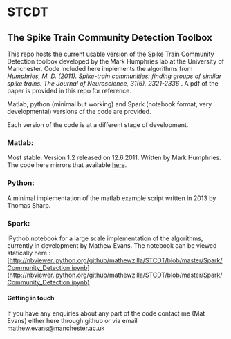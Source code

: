 STCDT
=====

## The Spike Train Community Detection Toolbox

This repo hosts the current usable version of the Spike Train Community Detection toolbox developed by the Mark Humphries lab at the University of Manchester. Code included here implements the algorithms from _Humphries, M. D. (2011). Spike-train communities: finding groups of similar spike trains. The Journal of Neuroscience, 31(6), 2321-2336_ . A pdf of the paper is provided in this repo for reference.

Matlab, python (minimal but working) and Spark (notebook format, very developmental) versions of the code are provided.

Each version of the code is at a different stage of development.

### Matlab:
Most stable. Version 1.2 released on 12.6.2011. Written by Mark Humphries. The code here mirrors that available [here](http://www.systemsneurophysiologylab.ls.manchester.ac.uk/code/analysis/ "Humphries lab website").

### Python:
A minimal implementation of the matlab example script written in 2013 by Thomas Sharp.

### Spark:
IPythob notebook for a large scale implementation of the algorithms, currently in development by Mathew Evans. The notebook can be viewed statically here : [http://nbviewer.ipython.org/github/mathewzilla/STCDT/blob/master/Spark/Community_Detection.ipynb](http://nbviewer.ipython.org/github/mathewzilla/STCDT/blob/master/Spark/Community_Detection.ipynb)


#### Getting in touch
If you have any enquiries about any part of the code contact me (Mat Evans) either here through github or via email [mathew.evans@manchester.ac.uk](mailto:mathew.evans@manchester.ac.uk "I have the internets")